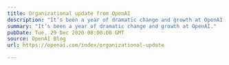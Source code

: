 ```yaml
---
title: Organizational update from OpenAI
description: "It’s been a year of dramatic change and growth at OpenAI."
summary: "It’s been a year of dramatic change and growth at OpenAI."
pubDate: Tue, 29 Dec 2020 08:00:00 GMT
source: OpenAI Blog
url: https://openai.com/index/organizational-update

---
```


